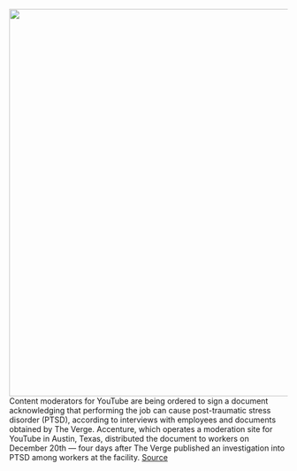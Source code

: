 <img src='https://cdn.vox-cdn.com/thumbor/99lIH86JCP1lO_pHulY0X3rUAXw=/0x0:2040x1360/1200x675/filters:focal(857x517:1183x843)/cdn.vox-cdn.com/uploads/chorus_image/image/66160650/acastro_200123_3880_Youtube_NDA_0001.0.0.jpg' width='700px' /><br/>
Content moderators for YouTube are being ordered to sign a document acknowledging that performing the job can cause post-traumatic stress disorder (PTSD), according to interviews with employees and documents obtained by The Verge. Accenture, which operates a moderation site for YouTube in Austin, Texas, distributed the document to workers on December 20th — four days after The Verge published an investigation into PTSD among workers at the facility.
<a href='https://www.theverge.com/2020/1/24/21075830/youtube-moderators-ptsd-accenture-statement-lawsuits-mental-health'> Source <a/>
